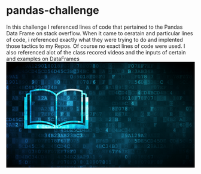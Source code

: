 # pandas-challenge
In this challenge I referenced lines of code that pertained to the Pandas Data Frame on stack overflow. When it came to ceratain and particular lines of code, i referenced exactly what they were trying to do and implented those tactics to my Repos. Of course no exact lines of code were used. I also referenced alot of the class recored videos and the inputs of certain and examples on DataFrames
![Test](https://github.com/Joem36/pandas-challenge/blob/main/PyCitySchools/Images/education.png)
